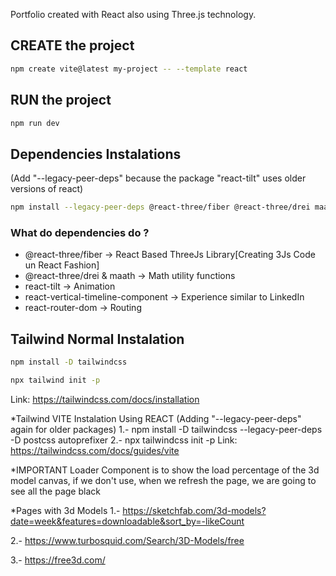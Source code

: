 Portfolio created with React also using Three.js technology.


## CREATE the project 
```bash
npm create vite@latest my-project -- --template react
```

## RUN the project 
```bash
npm run dev
```

## Dependencies Instalations 
(Add "--legacy-peer-deps"  because the package "react-tilt" uses older versions of react)

```bash 
npm install --legacy-peer-deps @react-three/fiber @react-three/drei maath react-tilt react-vertical-timeline-component @emailjs/browser framer-motion react-router-dom three
```

### What do dependencies do ?

* @react-three/fiber -> React Based ThreeJs Library[Creating 3Js Code un React Fashion]
* @react-three/drei & maath -> Math utility functions
* react-tilt -> Animation
* react-vertical-timeline-component -> Experience similar to LinkedIn
* react-router-dom -> Routing


## Tailwind Normal Instalation
```bash 
npm install -D tailwindcss 
```
```bash 
npx tailwind init -p
```
Link: https://tailwindcss.com/docs/installation

*Tailwind VITE Instalation Using REACT (Adding "--legacy-peer-deps" again for older packages)
1.- npm install -D tailwindcss --legacy-peer-deps -D postcss autoprefixer
2.- npx tailwindcss init -p
Link: https://tailwindcss.com/docs/guides/vite

*IMPORTANT
Loader Component is to show the load percentage of the 3d model canvas, if we don't use, when we refresh the page, we are going to see all the page black

*Pages with 3d Models
1.- https://sketchfab.com/3d-models?date=week&features=downloadable&sort_by=-likeCount

2.- https://www.turbosquid.com/Search/3D-Models/free

3.- https://free3d.com/